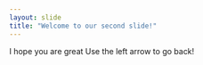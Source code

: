 ```yaml
---
layout: slide
title: "Welcome to our second slide!"
---
```

I hope you are great
Use the left arrow to go back!
